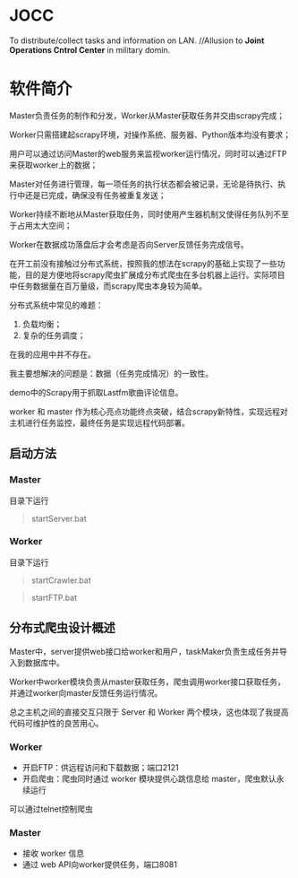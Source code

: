 # JOCC
To distribute/collect tasks and information on LAN. //Allusion to **Joint Operations Cntrol Center** in military domin.

# 软件简介
Master负责任务的制作和分发，Worker从Master获取任务并交由scrapy完成；

Worker只需搭建起scrapy环境，对操作系统、服务器、Python版本均没有要求；

用户可以通过访问Master的web服务来监视worker运行情况，同时可以通过FTP来获取worker上的数据；

Master对任务进行管理，每一项任务的执行状态都会被记录，无论是待执行、执行中还是已完成，确保没有任务被重复发送；

Worker持续不断地从Master获取任务，同时使用产生器机制又使得任务队列不至于占用太大空间；

Worker在数据成功落盘后才会考虑是否向Server反馈任务完成信号。

在开工前没有接触过分布式系统，按照我的想法在scrapy的基础上实现了一些功能，目的是方便地将scrapy爬虫扩展成分布式爬虫在多台机器上运行。实际项目中任务数据量在百万量级，而scrapy爬虫本身较为简单。

分布式系统中常见的难题：
1. 负载均衡；
2. 复杂的任务调度；

在我的应用中并不存在。

我主要想解决的问题是：数据（任务完成情况）的一致性。

demo中的Scrapy用于抓取Lastfm歌曲评论信息。

worker 和 master 作为核心亮点功能终点突破，结合scrapy新特性，实现远程对主机进行任务监控，最终任务是实现远程代码部署。

## 启动方法
### Master
目录下运行
> startServer.bat

### Worker
目录下运行
> startCrawler.bat

> startFTP.bat

## 分布式爬虫设计概述

Master中，server提供web接口给worker和用户，taskMaker负责生成任务并导入到数据库中。

Worker中worker模块负责从master获取任务，爬虫调用worker接口获取任务，并通过worker向master反馈任务运行情况。

总之主机之间的直接交互只限于 Server 和 Worker 两个模块，这也体现了我提高代码可维护性的良苦用心。

### Worker
* 开启FTP：供远程访问和下载数据；端口2121
* 开启爬虫：爬虫同时通过 worker 模块提供心跳信息给 master，爬虫默认永续运行

可以通过telnet控制爬虫

### Master
* 接收 worker 信息 
* 通过 web API向worker提供任务，端口8081

